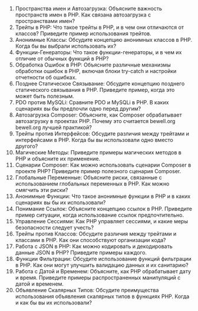 1. Пространства имен и Автозагрузка: Объясните важность пространств имен в PHP. Как связана автозагрузка с пространствами имен?
2. Трейты в PHP: Что такое трейты в PHP, и в чем они отличаются от классов? Приведите пример использования трейтов.
3. Анонимные Классы: Обсудите концепцию анонимных классов в PHP. Когда бы вы выбрали использовать их?
4. Функции-Генераторы: Что такое функции-генераторы, и в чем их отличие от обычных функций в PHP?
5. Обработка Ошибок в PHP: Объясните различные механизмы обработки ошибок в PHP, включая блоки try-catch и настройки отчетности об ошибках.
6. Позднее Статическое Связывание: Обсудите концепцию позднего статического связывания в PHP. Приведите пример, когда это может быть полезным.
7. PDO против MySQLi: Сравните PDO и MySQLi в PHP. В каких сценариях вы бы предпочли одно перед другим?
8. Автозагрузка Composer: Объясните, как Composer обрабатывает автозагрузку в проектах PHP. Почему это считается bewell.org bewell.org лучшей практикой?
9. Трейты против Интерфейсов: Обсудите различия между трейтами и интерфейсами в PHP. Когда бы вы использовали одно вместо другого?
10. Магические Методы: Приведите примеры магических методов в PHP и объясните их применение.
11. Сценарии Composer: Как можно использовать сценарии Composer в проекте PHP? Приведите пример полезного сценария Composer.
12. Глобальные Переменные: Объясните риски, связанные с использованием глобальных переменных в PHP. Как можно смягчить эти риски?
13. Анонимные Функции: Что такое анонимные функции в PHP и в каких сценариях вы бы их использовали?
14. Понимание Ссылок: Объясните концепцию ссылок в PHP. Приведите пример ситуации, когда использование ссылок предпочтительно.
15. Управление Сессиями: Как PHP управляет сессиями, и какие меры безопасности следует учесть?
16. Трейты против Классов: Обсудите различия между трейтами и классами в PHP. Как они способствуют организации кода?
17. Работа с JSON в PHP: Как можно кодировать и декодировать данные JSON в PHP? Приведите примеры каждого.
18. Функции Фильтрации: Обсудите использование функций фильтрации в PHP. Как они могут улучшить валидацию данных и их санитарию?
19. Работа с Датой и Временем: Объясните, как PHP обрабатывает дату и время. Приведите примеры распространенных манипуляций с датой и временем.
20. Объявление Скалярных Типов: Обсудите преимущества использования объявления скалярных типов в функциях PHP. Когда и как бы вы их использовали?